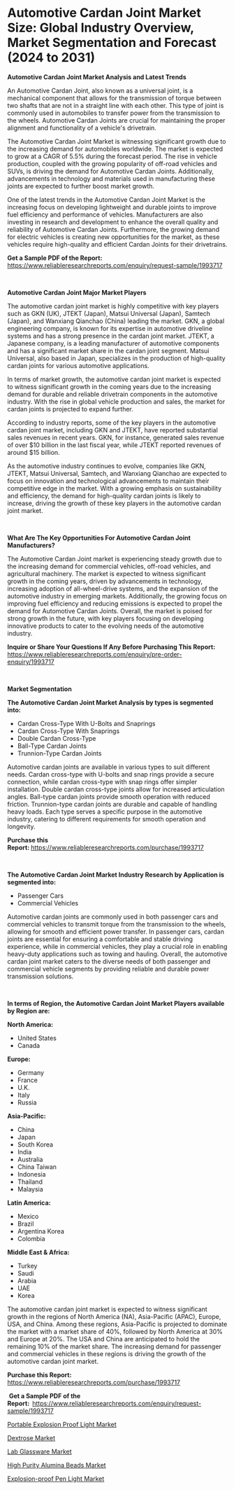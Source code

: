 <p><h1>Automotive Cardan Joint Market Size: Global Industry Overview, Market Segmentation and Forecast (2024 to 2031)</h1></p><p><strong>Automotive Cardan Joint Market Analysis and Latest Trends</strong></p>
<p><p>An Automotive Cardan Joint, also known as a universal joint, is a mechanical component that allows for the transmission of torque between two shafts that are not in a straight line with each other. This type of joint is commonly used in automobiles to transfer power from the transmission to the wheels. Automotive Cardan Joints are crucial for maintaining the proper alignment and functionality of a vehicle's drivetrain.</p><p>The Automotive Cardan Joint Market is witnessing significant growth due to the increasing demand for automobiles worldwide. The market is expected to grow at a CAGR of 5.5% during the forecast period. The rise in vehicle production, coupled with the growing popularity of off-road vehicles and SUVs, is driving the demand for Automotive Cardan Joints. Additionally, advancements in technology and materials used in manufacturing these joints are expected to further boost market growth.</p><p>One of the latest trends in the Automotive Cardan Joint Market is the increasing focus on developing lightweight and durable joints to improve fuel efficiency and performance of vehicles. Manufacturers are also investing in research and development to enhance the overall quality and reliability of Automotive Cardan Joints. Furthermore, the growing demand for electric vehicles is creating new opportunities for the market, as these vehicles require high-quality and efficient Cardan Joints for their drivetrains.</p></p>
<p><strong>Get a Sample PDF of the Report:&nbsp;</strong> <a href="https://www.reliableresearchreports.com/enquiry/request-sample/1993717">https://www.reliableresearchreports.com/enquiry/request-sample/1993717</a></p>
<p>&nbsp;</p>
<p><strong>Automotive Cardan Joint Major Market Players</strong></p>
<p><p>The automotive cardan joint market is highly competitive with key players such as GKN (UK), JTEKT (Japan), Matsui Universal (Japan), Samtech (Japan), and Wanxiang Qianchao (China) leading the market. GKN, a global engineering company, is known for its expertise in automotive driveline systems and has a strong presence in the cardan joint market. JTEKT, a Japanese company, is a leading manufacturer of automotive components and has a significant market share in the cardan joint segment. Matsui Universal, also based in Japan, specializes in the production of high-quality cardan joints for various automotive applications.</p><p>In terms of market growth, the automotive cardan joint market is expected to witness significant growth in the coming years due to the increasing demand for durable and reliable drivetrain components in the automotive industry. With the rise in global vehicle production and sales, the market for cardan joints is projected to expand further.</p><p>According to industry reports, some of the key players in the automotive cardan joint market, including GKN and JTEKT, have reported substantial sales revenues in recent years. GKN, for instance, generated sales revenue of over $10 billion in the last fiscal year, while JTEKT reported revenues of around $15 billion.</p><p>As the automotive industry continues to evolve, companies like GKN, JTEKT, Matsui Universal, Samtech, and Wanxiang Qianchao are expected to focus on innovation and technological advancements to maintain their competitive edge in the market. With a growing emphasis on sustainability and efficiency, the demand for high-quality cardan joints is likely to increase, driving the growth of these key players in the automotive cardan joint market.</p></p>
<p>&nbsp;</p>
<p><strong>What Are The Key Opportunities For Automotive Cardan Joint Manufacturers?</strong></p>
<p><p>The Automotive Cardan Joint market is experiencing steady growth due to the increasing demand for commercial vehicles, off-road vehicles, and agricultural machinery. The market is expected to witness significant growth in the coming years, driven by advancements in technology, increasing adoption of all-wheel-drive systems, and the expansion of the automotive industry in emerging markets. Additionally, the growing focus on improving fuel efficiency and reducing emissions is expected to propel the demand for Automotive Cardan Joints. Overall, the market is poised for strong growth in the future, with key players focusing on developing innovative products to cater to the evolving needs of the automotive industry.</p></p>
<p><strong>Inquire or Share Your Questions If Any Before Purchasing This Report:</strong> <a href="https://www.reliableresearchreports.com/enquiry/pre-order-enquiry/1993717">https://www.reliableresearchreports.com/enquiry/pre-order-enquiry/1993717</a></p>
<p>&nbsp;</p>
<p><strong>Market Segmentation</strong></p>
<p><strong>The Automotive Cardan Joint Market Analysis by types is segmented into:</strong></p>
<p><ul><li>Cardan Cross-Type With U-Bolts and Snaprings</li><li>Cardan Cross-Type With Snaprings</li><li>Double Cardan Cross-Type</li><li>Ball-Type Cardan Joints</li><li>Trunnion-Type Cardan Joints</li></ul></p>
<p><p>Automotive cardan joints are available in various types to suit different needs. Cardan cross-type with U-bolts and snap rings provide a secure connection, while cardan cross-type with snap rings offer simpler installation. Double cardan cross-type joints allow for increased articulation angles. Ball-type cardan joints provide smooth operation with reduced friction. Trunnion-type cardan joints are durable and capable of handling heavy loads. Each type serves a specific purpose in the automotive industry, catering to different requirements for smooth operation and longevity.</p></p>
<p><strong>Purchase this Report:&nbsp;</strong><a href="https://www.reliableresearchreports.com/purchase/1993717">https://www.reliableresearchreports.com/purchase/1993717</a></p>
<p>&nbsp;</p>
<p><strong>The Automotive Cardan Joint Market Industry Research by Application is segmented into:</strong></p>
<p><ul><li>Passenger Cars</li><li>Commercial Vehicles</li></ul></p>
<p><p>Automotive cardan joints are commonly used in both passenger cars and commercial vehicles to transmit torque from the transmission to the wheels, allowing for smooth and efficient power transfer. In passenger cars, cardan joints are essential for ensuring a comfortable and stable driving experience, while in commercial vehicles, they play a crucial role in enabling heavy-duty applications such as towing and hauling. Overall, the automotive cardan joint market caters to the diverse needs of both passenger and commercial vehicle segments by providing reliable and durable power transmission solutions.</p></p>
<p>&nbsp;</p>
<p><strong>In terms of Region, the Automotive Cardan Joint Market Players available by Region are:</strong></p>
<p>
    <p> <strong> North America: </strong>
        <ul>
            <li>United States</li>
            <li>Canada</li>
        </ul>
        </p> 
    <p> <strong> Europe: </strong>
        <ul>
            <li>Germany</li>
            <li>France</li>
            <li>U.K.</li>
            <li>Italy</li>
            <li>Russia</li>
        </ul>
        </p> 
    <p> <strong> Asia-Pacific: </strong>
        <ul>
            <li>China</li>
            <li>Japan</li>
            <li>South Korea</li>
            <li>India</li>
            <li>Australia</li>
            <li>China Taiwan</li>
            <li>Indonesia</li>
            <li>Thailand</li>
            <li>Malaysia</li>
        </ul>
        </p> 
    <p> <strong> Latin America: </strong>
        <ul>
            <li>Mexico</li>
            <li>Brazil</li>
            <li>Argentina Korea</li>
            <li>Colombia</li>
        </ul>
        </p> 
    <p> <strong> Middle East & Africa: </strong>
        <ul>
            <li>Turkey</li>
            <li>Saudi</li>
            <li>Arabia</li>
            <li>UAE</li>
            <li>Korea</li>
        </ul>
    </p>
    </p>
<p><p>The automotive cardan joint market is expected to witness significant growth in the regions of North America (NA), Asia-Pacific (APAC), Europe, USA, and China. Among these regions, Asia-Pacific is projected to dominate the market with a market share of 40%, followed by North America at 30% and Europe at 20%. The USA and China are anticipated to hold the remaining 10% of the market share. The increasing demand for passenger and commercial vehicles in these regions is driving the growth of the automotive cardan joint market.</p></p>
<p><strong>Purchase this Report: </strong><a href="https://www.reliableresearchreports.com/purchase/1993717">https://www.reliableresearchreports.com/purchase/1993717</a></p>
<p>&nbsp;<strong>Get a Sample PDF of the Report:&nbsp;&nbsp;</strong><a href="https://www.reliableresearchreports.com/enquiry/request-sample/1993717">https://www.reliableresearchreports.com/enquiry/request-sample/1993717</a></p>
<p><strong></strong></p>
<p><p><a href="https://glittery-fuchsia-86a.notion.site/Portable-Explosion-Proof-Light-Market-Analysis-and-Market-Size-Global-Industry-Overview-Market-Seg-68eb83bd511e47b483117c3c8b3db549">Portable Explosion Proof Light Market</a></p><p><a href="https://view.publitas.com/reportprime-1/dextrose-market-size-market-share-and-global-market-analysis-report-2024-2031/">Dextrose Market</a></p><p><a href="https://view.publitas.com/reportprime-1/lab-glassware-market-size-reflecting-a-forecast-till-2031-market-by-type-by-application-and-by-geography/">Lab Glassware Market</a></p><p><a href="https://glittery-fuchsia-86a.notion.site/High-Purity-Alumina-Beads-Market-Research-Report-Reveals-The-Latest-Trends-And-Opportunities-of-this-fca79da9dda2412baddaf3d347cc98d6">High Purity Alumina Beads Market</a></p><p><a href="https://acidic-farm-354.notion.site/Explosion-proof-Pen-Light-Market-Share-Market-New-Trends-Analysis-Report-By-Type-By-Application--84e3acba5fd74bb1aca74e8e9843d6b1">Explosion-proof Pen Light Market</a></p></p>